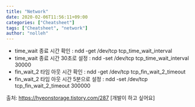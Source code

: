 ```yaml
---
title: "Network"
date: 2020-02-06T11:56:11+09:00
categories: ["Cheatsheet"]
tags: ["Cheatsheet", "network"]
author: "nolleh"
---
```


- time_wait 종료 시간 확인 : ndd -get /dev/tcp tcp_time_wait_interval
- time_wait 종료 시간 30초로 설정 : ndd -set /dev/tcp tcp_time_wait_interval 30000
- fin_wait_2 타임 아웃 시간 확인 : ndd -get /dev/tcp tcp_fin_wait_2_timeout
- fin_wait_2 타임 아웃 시간 5분으로 설정 : ndd -set /dev/tcp tcp_fin_wait_2_timeout 300000

출처: https://hyeonstorage.tistory.com/287 [개발이 하고 싶어요]
